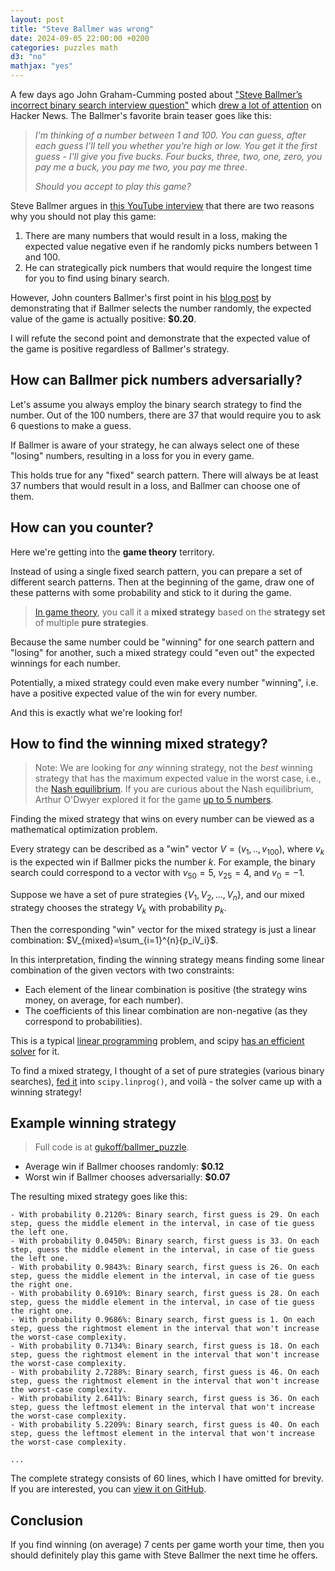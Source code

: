```yaml
---
layout: post
title: "Steve Ballmer was wrong"
date: 2024-09-05 22:00:00 +0200
categories: puzzles math
d3: "no"
mathjax: "yes"
---
```


A few days ago John Graham-Cumming posted about ["Steve Ballmer’s incorrect binary search interview question"](https://blog.jgc.org/2024/09/steve-ballmers-binary-search-interview.html) which [drew a lot of attention](https://news.ycombinator.com/item?id=41434637) on Hacker News. The Ballmer's favorite brain teaser goes like this:

>_I'm thinking of a number between 1 and 100. You can guess, after each guess I'll tell you whether you're high or low. You get it the first guess - I'll give you five bucks. Four bucks, three, two, one, zero, you pay me a buck, you pay me two, you pay me three_. 
> 
> _Should you accept to play this game?_

Steve Ballmer argues in [this YouTube interview](https://youtu.be/svCYbkS0Sjk?si=89kJu8Ukkr9QpkFX&t=34) that there are two reasons why you should not play this game:

1. There are many numbers that would result in a loss, making the expected value negative even if he randomly picks numbers between 1 and 100.
2. He can strategically pick numbers that would require the longest time for you to find using binary search.

However, John counters Ballmer's first point in his [blog post](https://blog.jgc.org/2024/09/steve-ballmers-binary-search-interview.html) by demonstrating that if Ballmer selects the number randomly, the expected value of the game is actually positive: **$0.20**.

I will refute the second point and demonstrate that the expected value of the game is positive regardless of Ballmer's strategy.

## How can Ballmer pick numbers adversarially?

Let's assume you always employ the binary search strategy to find the number. Out of the 100 numbers, there are 37 that would require you to ask 6 questions to make a guess.

If Ballmer is aware of your strategy, he can always select one of these "losing" numbers, resulting in a loss for you in every game.

This holds true for any "fixed" search pattern. There will always be at least 37 numbers that would result in a loss, and Ballmer can choose one of them.

## How can you counter?

Here we're getting into the **game theory** territory.

Instead of using a single fixed search pattern, you can prepare a set of different search patterns. Then at the beginning of the game, draw one of these patterns with some probability and stick to it during the game.

> [In game theory](https://en.wikipedia.org/wiki/Strategy_(game_theory)#Pure_and_mixed_strategies), you call it a **mixed strategy** based on the **strategy set** of multiple **pure strategies**.

Because the same number could be "winning" for one search pattern and "losing" for another, such a mixed strategy could "even out" the expected winnings for each number.

Potentially, a mixed strategy could even make every number "winning", i.e. have a positive expected value of the win for every number.

And this is exactly what we're looking for!

## How to find the winning mixed strategy?

> Note: We are looking for _any_ winning strategy, not the _best_ winning strategy that has the maximum expected value in the worst case, i.e., the [Nash equilibrium](https://en.wikipedia.org/wiki/Nash_equilibrium). If you are curious about the Nash equilibrium, Arthur O'Dwyer explored it for the game [up to 5 numbers](https://quuxplusone.github.io/blog/2024/09/04/the-game-is-flawed/).

Finding the mixed strategy that wins on every number can be viewed as a mathematical optimization problem.

Every strategy can be described as a "win" vector $V = (v_1, .., v_{100})$, where $v_k$ is the expected win if Ballmer picks the number $k$. For example, the binary search could correspond to a vector with $v_{50} = 5$, $v_{25} = 4$, and $v_{0} = -1$.

Suppose we have a set of pure strategies $\{V_1, V_2, ..., V_n\}$, and our mixed strategy chooses the strategy $V_k$ with probability $p_k$.

Then the corresponding "win" vector for the mixed strategy is just a linear combination: $V_{mixed}=\sum_{i=1}^{n}{p_iV_i}$.

In this interpretation, finding the winning strategy means finding some linear combination of the given vectors with two constraints:

- Each element of the linear combination is positive (the strategy wins money, on average, for each number).
- The coefficients of this linear combination are non-negative (as they correspond to probabilities).

This is a typical [linear programming](https://en.wikipedia.org/wiki/Linear_programming) problem, and scipy [has an efficient solver](https://docs.scipy.org/doc/scipy/reference/generated/scipy.optimize.linprog.html) for it.

To find a mixed strategy, I thought of a set of pure strategies (various binary searches), [fed it](https://github.com/gukoff/ballmer_puzzle/blob/main/main.py#L98) into `scipy.linprog()`, and voilà - the solver came up with a winning strategy!

## Example winning strategy

> Full code is at [gukoff/ballmer_puzzle](https://github.com/gukoff/ballmer_puzzle#winning-strategy).

- Average win if Ballmer chooses randomly: **$0.12**
- Worst win if Ballmer chooses adversarially: **$0.07**

The resulting mixed strategy goes like this:

```
- With probability 0.2120%: Binary search, first guess is 29. On each step, guess the middle element in the interval, in case of tie guess the left one.
- With probability 0.0450%: Binary search, first guess is 33. On each step, guess the middle element in the interval, in case of tie guess the left one.
- With probability 0.9843%: Binary search, first guess is 26. On each step, guess the middle element in the interval, in case of tie guess the right one.
- With probability 0.6910%: Binary search, first guess is 28. On each step, guess the middle element in the interval, in case of tie guess the right one.
- With probability 0.9686%: Binary search, first guess is 1. On each step, guess the rightmost element in the interval that won't increase the worst-case complexity.
- With probability 0.7134%: Binary search, first guess is 18. On each step, guess the rightmost element in the interval that won't increase the worst-case complexity.
- With probability 2.7288%: Binary search, first guess is 46. On each step, guess the rightmost element in the interval that won't increase the worst-case complexity.
- With probability 2.6411%: Binary search, first guess is 36. On each step, guess the leftmost element in the interval that won't increase the worst-case complexity.
- With probability 5.2209%: Binary search, first guess is 40. On each step, guess the leftmost element in the interval that won't increase the worst-case complexity.

...
```

The complete strategy consists of 60 lines, which I have omitted for brevity. If you are interested, you can [view it on GitHub](https://github.com/gukoff/ballmer_puzzle?tab=readme-ov-file#winning-strategy).

## Conclusion

If you find winning (on average) 7 cents per game worth your time, then you should definitely play this game with Steve Ballmer the next time he offers.
